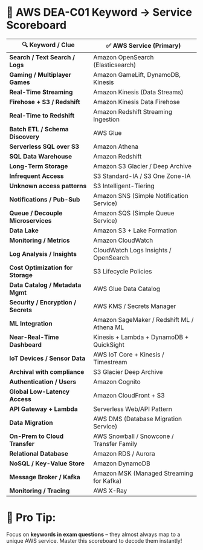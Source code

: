 # 🧠 AWS DEA-C01 Keyword → Service Scoreboard

| 🔍 Keyword / Clue                     | ✅ AWS Service (Primary)                                 |
|--------------------------------------|----------------------------------------------------------|
| **Search / Text Search / Logs**      | Amazon OpenSearch (Elasticsearch)                        |
| **Gaming / Multiplayer Games**       | Amazon GameLift, DynamoDB, Kinesis                       |
| **Real-Time Streaming**              | Amazon Kinesis (Data Streams)                            |
| **Firehose + S3 / Redshift**         | Amazon Kinesis Data Firehose                             |
| **Real-Time to Redshift**            | Amazon Redshift Streaming Ingestion                      |
| **Batch ETL / Schema Discovery**     | AWS Glue                                                 |
| **Serverless SQL over S3**           | Amazon Athena                                            |
| **SQL Data Warehouse**               | Amazon Redshift                                          |
| **Long-Term Storage**                | Amazon S3 Glacier / Deep Archive                         |
| **Infrequent Access**                | S3 Standard-IA / S3 One Zone-IA                          |
| **Unknown access patterns**          | S3 Intelligent-Tiering                                   |
| **Notifications / Pub-Sub**          | Amazon SNS (Simple Notification Service)                 |
| **Queue / Decouple Microservices**   | Amazon SQS (Simple Queue Service)                        |
| **Data Lake**                        | Amazon S3 + Lake Formation                               |
| **Monitoring / Metrics**             | Amazon CloudWatch                                        |
| **Log Analysis / Insights**          | CloudWatch Logs Insights / OpenSearch                    |
| **Cost Optimization for Storage**    | S3 Lifecycle Policies                                    |
| **Data Catalog / Metadata Mgmt**     | AWS Glue Data Catalog                                    |
| **Security / Encryption / Secrets**  | AWS KMS / Secrets Manager                                |
| **ML Integration**                   | Amazon SageMaker / Redshift ML / Athena ML               |
| **Near-Real-Time Dashboard**         | Kinesis + Lambda + DynamoDB + QuickSight                 |
| **IoT Devices / Sensor Data**        | AWS IoT Core + Kinesis / Timestream                      |
| **Archival with compliance**         | S3 Glacier Deep Archive                                  |
| **Authentication / Users**           | Amazon Cognito                                           |
| **Global Low-Latency Access**        | Amazon CloudFront + S3                                   |
| **API Gateway + Lambda**             | Serverless Web/API Pattern                               |
| **Data Migration**                   | AWS DMS (Database Migration Service)                     |
| **On-Prem to Cloud Transfer**        | AWS Snowball / Snowcone / Transfer Family                |
| **Relational Database**              | Amazon RDS / Aurora                                      |
| **NoSQL / Key-Value Store**          | Amazon DynamoDB                                          |
| **Message Broker / Kafka**           | Amazon MSK (Managed Streaming for Kafka)                 |
| **Monitoring / Tracing**             | AWS X-Ray                                                |

# 🏁 Pro Tip:
Focus on **keywords in exam questions** – they almost always map to a unique AWS service. Master this scoreboard to decode them instantly!